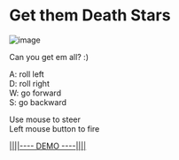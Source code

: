 # Get them Death Stars

![image](https://user-images.githubusercontent.com/13544253/204105862-316e0653-5f53-40ce-9994-7180594748e6.png)


Can you get em all? :)

A: roll left <br/>
D: roll right <br/>
W: go forward <br/>
S: go backward <br/>

Use mouse to steer <br/>
Left mouse button to fire <br/>

[||||---- DEMO ----||||](https://get-them-deathstars-dws4.vercel.app/)
